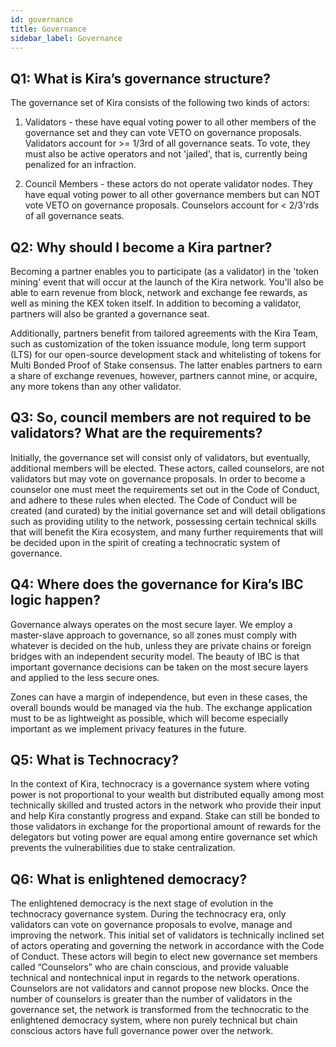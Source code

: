 ```yaml
---
id: governance
title: Governance
sidebar_label: Governance
---
```


## Q1: What is Kira’s governance structure?

The governance set of Kira consists of the following two kinds of actors:

1. Validators - these have equal voting power to all other members of the governance set and they 
   can vote VETO on governance proposals. Validators account for >= 1/3rd of all governance seats. 
   To vote, they must also be active operators and not 'jailed', that is, currently being penalized 
   for an infraction. 

2. Council Members - these actors do not operate validator nodes. They have equal voting power to all other governance 
   members but can NOT vote VETO on governance proposals. Counselors account for < 2/3'rds of all governance seats.

## Q2: Why should I become a Kira partner?

Becoming a partner enables you to participate (as a validator) in the 'token mining'
event that will occur at the launch of the Kira network. You'll also be able to earn revenue from block, 
network and exchange fee rewards, as well as mining the KEX token itself. In addition to becoming a validator, 
partners will also be granted a governance seat. 

Additionally, partners benefit from tailored agreements with the Kira Team, such as 
customization of the token issuance module, long term support (LTS) for our open-source 
development stack and whitelisting of tokens for Multi Bonded Proof of Stake consensus. The 
latter enables partners to earn a share of exchange revenues, however, partners cannot mine, or acquire, 
any more tokens than any other validator.

## Q3: So, council members are not required to be validators? What are the requirements?

Initially, the governance set will consist only of validators, but eventually, additional 
members will be elected. These actors, called counselors, are not validators but may vote on 
governance proposals. In order to become a counselor one must meet the requirements set out in 
the Code of Conduct, and adhere to these rules when elected. The Code of Conduct will be created 
(and curated) by the initial governance set and will detail obligations such as providing 
utility to the network, possessing certain technical skills that will benefit the Kira ecosystem, 
and many further requirements that will be decided upon in the spirit of creating a technocratic 
system of governance.

## Q4: Where does the governance for Kira’s IBC logic happen?

Governance always operates on the most secure layer. We employ a master-slave approach to
governance, so all zones must comply with whatever is decided on the hub, unless they
are private chains or foreign bridges with an independent security model. The beauty of IBC 
is that important governance decisions can be taken on the most secure layers and applied to 
the less secure ones.

Zones can have a margin of independence, but even in these cases, the overall bounds would be managed
via the hub. The exchange application must to be as lightweight as possible, which will become 
especially important as we implement privacy features in the future. 

## Q5: What is Technocracy?

In the context of Kira, technocracy is a governance system where voting power is not
proportional to your wealth but distributed equally among most technically skilled and trusted
actors in the network who provide their input and help Kira constantly progress and expand.
Stake can still be bonded to those validators in exchange for the proportional amount of rewards for
the delegators but voting power are equal among entire governance set which prevents the
vulnerabilities due to stake centralization.

## Q6: What is enlightened democracy?

The enlightened democracy is the next stage of evolution in the technocracy governance
system. During the technocracy era, only validators can vote on governance proposals to evolve, manage and improving the network. This initial set of validators is
technically inclined set of actors operating and governing the network in accordance with the Code
of Conduct. These actors will begin to elect new governance set members called “Counselors”
who are chain conscious, and provide valuable technical and nontechnical input in regards to
the network operations. Counselors are not validators and cannot propose new blocks. Once
the number of counselors is greater than the number of validators in the governance set, the
network is transformed from the technocratic to the enlightened democracy system, where non
purely technical but chain conscious actors have full governance power over the network.

